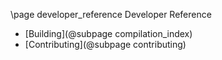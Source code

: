 \page developer_reference Developer Reference

- [Building](@subpage compilation_index)
- [Contributing](@subpage contributing)
